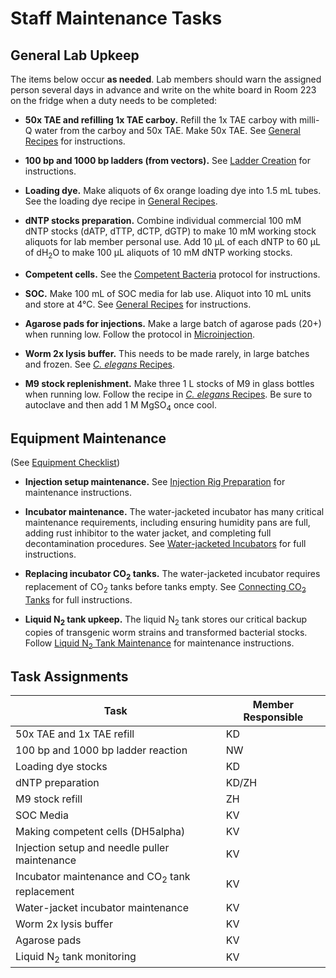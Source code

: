 # Staff Maintenance Tasks

## General Lab Upkeep

The items below occur **as needed**. Lab members should warn the assigned person several days in advance and write on the white board in Room 223 on the fridge when a duty needs to be completed:

  - **50x TAE and refilling 1x TAE carboy.** Refill the 1x TAE carboy with milli-Q water from the carboy and 50x TAE. Make 50x TAE. See [General Recipes](../docs/protocols/Molecular_Biology/General_Recipes/General_Recipes.md) for instructions.

  - **100 bp and 1000 bp ladders (from vectors).** See [Ladder Creation](../docs/protocols/Molecular_Biology/Ladder_Creation/Ladder_Creation.md) for instructions.

  - **Loading dye.** Make aliquots of 6x orange loading dye into 1.5 mL tubes. See the loading dye recipe in [General Recipes](../docs/protocols/Molecular_Biology/General_Recipes/General_Recipes.md).

  - **dNTP stocks preparation.** Combine individual commercial 100 mM dNTP stocks (dATP, dTTP, dCTP, dGTP) to make 10 mM working stock aliquots for lab member personal use. Add 10 μL of each dNTP to 60 μL of dH<sub>2</sub>O to make 100 μL aliquots of 10 mM dNTP working stocks.

  - **Competent cells.** See the [Competent Bacteria](?) protocol for instructions.

  - **SOC.** Make 100 mL of SOC media for lab use. Aliquot into 10 mL units and store at 4°C. See [General Recipes](../docs/protocols/Molecular_Biology/General_Recipes/General_Recipes.md) for instructions.

  - **Agarose pads for injections.** Make a large batch of agarose pads (20+) when running low. Follow the protocol in [Microinjection](../docs/protocols/Microinjection/Microinjection.md).

  - **Worm 2x lysis buffer.** This needs to be made rarely, in large batches and frozen. See [_C. elegans_ Recipes](..docs/protocols/Caenorhabditis_elegans/Celegans_Recipes/Celegans_Recipes.md).

  - **M9 stock replenishment.** Make three 1 L stocks of M9 in glass bottles when running low. Follow the recipe in [_C. elegans_ Recipes](..docs/protocols/Caenorhabditis_elegans/Celegans_Recipes/Celegans_Recipes.md). Be sure to autoclave and then add 1 M MgSO<sub>4</sub> once cool.

## Equipment Maintenance

(See [Equipment Checklist](?))

  - **Injection setup maintenance.** See [Injection Rig Preparation](../docs/protocols/Microinjection/Injection_Rig_Preparation/Injection_Rig_Preparation.md) for maintenance instructions.

  - **Incubator maintenance.** The water-jacketed incubator has many critical maintenance requirements, including ensuring humidity pans are full, adding rust inhibitor to the water jacket, and completing full decontamination procedures. See [Water-jacketed Incubators](../docs/protocols/Lab_Operations/Waterjacketed_Incubator/Waterjacketed_Incubator.md) for full instructions.

  - **Replacing incubator CO<sub>2</sub> tanks.** The water-jacketed incubator requires replacement of CO<sub>2</sub> tanks before tanks empty. See [Connecting CO<sub>2</sub> Tanks](../docs/protocols/General/Connecting_CO2_Tanks/Connecting_CO2_Tanks.md) for full instructions.

  - **Liquid N<sub>2</sub> tank upkeep.** The liquid N<sub>2</sub> tank stores our critical backup copies of transgenic worm strains and transformed bacterial stocks. Follow [Liquid N<sub>2</sub> Tank Maintenance](../docs/protocols/Lab_Operations_LiquidN2_Tank_Maintenance/LiquidN2_Tank_Maintenance.md) for maintenance instructions.

## Task Assignments

| Task | Member Responsible |
| ---- | ------------------ |
| 50x TAE and 1x TAE refill | KD |
| 100 bp and 1000 bp ladder reaction | NW |
| Loading dye stocks | KD |
| dNTP preparation | KD/ZH |
| M9 stock refill | ZH |
| SOC Media | KV |
| Making competent cells (DH5alpha) | KV |
| Injection setup and needle puller maintenance | KV |
| Incubator maintenance and CO<sub>2</sub> tank replacement | KV |
| Water-jacket incubator maintenance | KV |
| Worm 2x lysis buffer | KV |
| Agarose pads | KV |
| Liquid N<sub>2</sub> tank monitoring | KV |
